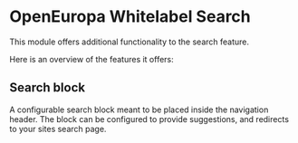 # OpenEuropa Whitelabel Search

This module offers additional functionality to the search feature.

Here is an overview of the features it offers:

## Search block

A configurable search block meant to be placed inside the navigation header. The block can be configured to provide suggestions, and redirects to your sites search page.
